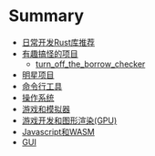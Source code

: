# Summary
- [日常开发Rust库推荐](./index.md)
- [有趣搞怪的项目](./有趣搞怪/intro.md)
  - [turn_off_the_borrow_checker](./intresting/turn_off_the_borrow_checker.md)
- [明星项目](./明星项目.md)
- [命令行工具](./命令行工具.md)
- [操作系统](./操作系统.md)
- [游戏和模拟器](./游戏.md)
- [游戏开发和图形渲染(GPU)](./游戏开发.md)
- [Javascript和WASM](./Javascript基础设施.md)
- [GUI](./gui.md)

<!-- - [学习资料 todo](./学习资料.md) -->
<!-- -
- [大神博客 todo](./大神博客.md)



- [模拟器 todo](./模拟器.md)
- [嵌入式 todo](./嵌入式.md)
- [区块链 todo](./区块链.md)
- [图片和文本处理 todo](./图片和文本处理.md)
- [图形处理 todo](./图形处理.md)
- [音频和视频 todo](./音频和视频.md)


- [云计算和虚拟机 todo](./云计算和虚拟化.md) -->
